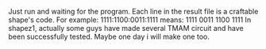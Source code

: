 Just run and waiting for the program.
Each line in the result file is a craftable shape's code.
For example:
1111:1100:0011:1111
means:
1111
0011
1100
1111
In shapez1, actually some guys have made several TMAM circuit and have been successfully tested.
Maybe one day i will make one too.

